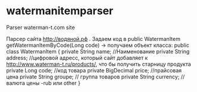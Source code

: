 # watermanitemparser
Parser waterman-t.com site

Парсер сайта http://водяной.рф  .
Задаем код в public WatermanItem getWatermanItemByCode(Long code) ->
получаем объект класса:
public class WatermanItem {
    private String name; //Наименование
    private String address;  //цифровой адресс, который сайт добавляет к http://www.waterman-t.ru/products/, что бы получить старницу продукта
    private Long code; //код товара
    private BigDecimal price; //прайсовая цена
    private String groupe;  // группа товаров
    private String currency; // валюта цены -rub или other
}
